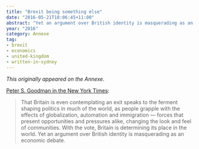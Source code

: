 ```yaml
---
title: "Brexit being something else"
date: "2016-05-21T18:06:45+11:00"
abstract: "Yet an argument over British identity is masquerading as an economic debate."
year: "2016"
category: Annexe
tag:
- brexit
- economics
- united-kingdom
- written-in-sydney
---
```

*This originally appeared on the Annexe.*

[Peter S. Goodman in the New York Times]\:

> That Britain is even contemplating an exit speaks to the ferment shaping politics in much of the world, as people grapple with the effects of globalization, automation and immigration — forces that present opportunities and pressures alike, changing the look and feel of communities. With the vote, Britain is determining its place in the world. Yet an argument over British identity is masquerading as an economic debate.

[Peter S. Goodman in the New York Times]: https://www.nytimes.com/2016/05/22/business/international/brexit-referendum-eu-economy.html

